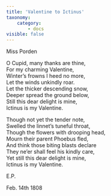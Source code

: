```yaml
---
title: 'Valentine to Ictinus'
taxonomy:
    category:
        - docs
visible: false
---
```


<div class="author">Miss Porden</div>

O Cupid, many thanks are thine,  
For my charming Valentine,  
Winter’s frowns I heed no more,  
Let the winds unkindly roar.  
Let the thicker descending snow,  
Deeper spread the ground below,  
Still this dear delight is mine,  
Ictinus is my Valentine.  

Though not yet the tender note,  
Swelled the linnet’s tuneful throat,  
Though the flowers with drooping head,  
Mourn their parent Phoebus fled,  
And think those biting blasts declare  
They ne’er shall feel his kindly care,  
Yet still this dear delight is mine,  
Ictinus is my Valentine.  

E.P.

Feb. 14th 1808